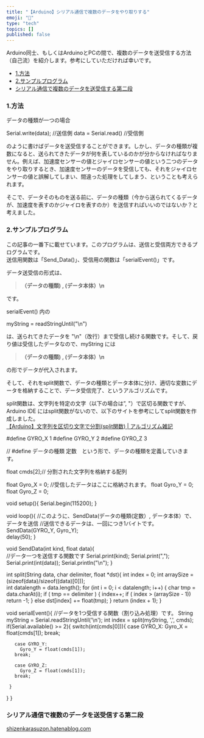 ```yaml
---
title: "【Arduino】シリアル通信で複数のデータをやり取りする"
emoji: "🤖"
type: "tech"
topics: []
published: false
---
```


Arduino同士、もしくはArduinoとPCの間で、複数のデータを送受信する方法（自己流）を紹介します。参考にしていただければ幸いです。  
  
* [1.方法](#1方法)
* [2.サンプルプログラム](#2サンプルプログラム)
* [シリアル通信で複数のデータを送受信する第二段](#シリアル通信で複数のデータを送受信する第二段)

### 1.方法

データの種類が一つの場合

Serial.write(data);  //送信側
data = Serial.read()  //受信側

のように書けばデータを送受信することができます。しかし、データの種類が複数になると、送られてきたデータが何を表しているのかが分からなければなりません。例えば、加速度センサーの値とジャイロセンサーの値という二つのデータをやり取りするとき、加速度センサーのデータを受信しても、それをジャイロセンサーの値と誤解してしまい、間違った処理をしてしまう、ということも考えられます。

そこで、データそのものを送る前に、データの種類（今から送られてくるデータが、加速度を表すのかジャイロを表すのか）を送信すればいいのではないか？と考えました。  
  
  
### 2.サンプルプログラム

この記事の一番下に載せています。このプログラムは、送信と受信両方できるプログラムです。  
送信用関数は「Send\_Data()」、受信用の関数は「serialEvent()」です。

データ送受信の形式は、

> **（データの種類) , (データ本体）\\n**

です。

serialEvent() 内の 

myString = readStringUntil("\n")

は、送られてきたデータを "\\n"（改行）まで受信し続ける関数です。そして、戻り値は受信したデータなので、myString には

> **（データの種類) , (データ本体）\\n**

の形でデータが代入されます。

そして、それをsplit関数で、データの種類とデータ本体に分け、適切な変数にデータを格納することで、データ受信完了、というアルゴリズムです。

split関数は、文字列を特定の文字（以下の場合は”, "）で区切る関数ですが、Arduino IDE にはsplit関数がないので、以下のサイトを参考にしてsplit関数を作成しました。  
[【Arduino】文字列を区切り文字で分割(split関数) | アルゴリズム雑記](https://algorithm.joho.info/arduino/string-split-delimiter/)

  
#define GYRO_X 1
#define GYRO_Y 2
#define GYRO_Z 3

// #define データの種類 定数　という形で、データの種類を定義していきます。

float cmds[2];// 分割された文字列を格納する配列 

float Gyro_X = 0;  //受信したデータはここに格納されます。
float Gyro_Y = 0;
float Gyro_Z = 0;

void setup(){
  Serial.begin(115200);
}

void loop(){
  //このように、SendData(データの種類(定数）, データ本体）で、データを送信
  //送信できるデータは、一回につき1バイトです。
  SendData(GYRO_Y, Gyro_Y);   
  delay(50);
}

void SendData(int kind, float data){  
  //データ一つを送信する関数です
  Serial.print(kind);
  Serial.print(","); 
  Serial.print(int(data));
  Serial.println("\n");
}

int split(String data, char delimiter, float *dst){
    int index = 0;
    int arraySize = (sizeof(data)/sizeof((data)[0]));  
    int datalength = data.length();
    for (int i = 0; i < datalength; i++) {
        char tmp = data.charAt(i);
        if ( tmp == delimiter ) {
            index++;
            if ( index > (arraySize - 1)) return -1;
        }
        else dst[index] += float(tmp);
    }
    return (index + 1);
}

void serialEvent(){
  //データを1つ受信する関数（割り込み処理）です。
  String myString = Serial.readStringUntil('\n');
  int index = split(myString, ',', cmds);
  if(Serial.available() >= 2){ 
     switch(int(cmds[0])){
       case GYRO_X:
       Gyro_X = float(cmds[1]);
       break;

       case GYRO_Y:
         Gyro_Y = float(cmds[1]);
       break;
             
       case GYRO_Z:
         Gyro_Z = float(cmds[1]);
       break;
           
     }
  }
}
  
  
### シリアル通信で複数のデータを送受信する第二段

[shizenkarasuzon.hatenablog.com](https://shizenkarasuzon.hatenablog.com/entry/2018/09/21/024721)